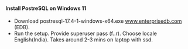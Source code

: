 #### Install PostreSQL on Windows 11
* Download postresql-17.4-1-windows-x64.exe www.enterprisedb.com (EDB).
* Run the setup. Provide superuser pass (f..r). Choose locale English(India). Takes around 2-3 mins on laptop with ssd.
